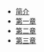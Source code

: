 <!--
 * @Author: your name
 * @Date: 2020-06-09 20:33:15
 * @LastEditTime: 2020-06-09 21:26:07
 * @LastEditors: Please set LastEditors
 * @Description: In User Settings Edit
 * @FilePath: /mydir/wd-book/SUMMARY.md
--> 
- [简介](readme.md)
- [第一章](ch01.md)
- [第二章](ch02.md)
- [第三章](ch03.md)